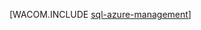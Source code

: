 <properties linkid="dev-net-common-tasks-sql-azure-management" urlDisplayName="SQL Database Management" pageTitle="Manage a SQL Database with SSMS - Azure" metaKeywords="Azure SQL Server Management Studio SSMS " description="Learn how to use SQL Server Management Studio to manage SQL Database servers and databases." metaCanonical="" services="sql-database" documentationCenter=".NET" title="" authors="" solutions="" manager="" editor="" />






[WACOM.INCLUDE [sql-azure-management](../includes/sql-azure-management.md)]
